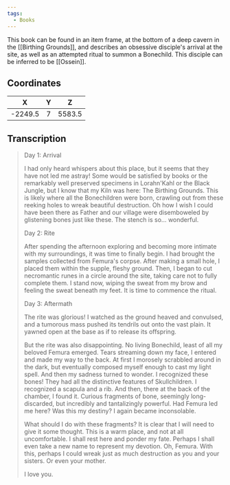 ```yaml
---
tags:
  - Books
---
```


This book can be found in an item frame, at the bottom of a deep cavern in the [[Birthing Grounds]], and describes an obsessive disciple's arrival at the site, as well as an attempted ritual to summon a Bonechild. This disciple can be inferred to be [[Ossein]].

## Coordinates
|  **X**  | **Y** | **Z**  |
| :-----: | :---: | :----: |
| -2249.5 |   7   | 5583.5 |

## Transcription
> Day 1: Arrival
>
> I had only heard whispers about this place, but it seems that they have not led me astray! Some would be satisfied by books or the remarkably well preserved specimens in Lorahn'Kahl or the Black Jungle, but I know that my Kiln was here: The Birthing Grounds. This is likely where all the Bonechildren were born, crawling out from these reeking holes to wreak beautiful destruction. Oh how I wish I could have been there as Father and our village were disemboweled by glistening bones just like these. The stench is so... wonderful.
>
> Day 2: Rite
>
> After spending the afternoon exploring and becoming more intimate with my surroundings, it was time to finally begin. I had brought the samples collected from Femura's corpse. After making a small hole, I placed them within the supple, fleshy ground. Then, I began to cut necromantic runes in a circle around the site, taking care not to fully complete them. I stand now, wiping the sweat from my brow and feeling the sweat beneath my feet. It is time to commence the ritual.
>
> Day 3: Aftermath
>
> The rite was glorious! I watched as the ground heaved and convulsed, and a tumorous mass pushed its tendrils out onto the vast plain. It yawned open at the base as if to release its offspring.
>
> But the rite was also disappointing. No living Bonechild, least of all my beloved Femura emerged. Tears streaming down my face, I entered and made my way to the back. At first I morosely scrabbled around in the dark, but eventually composed myself enough to cast my light spell. And then my sadness turned to wonder. I recognized these bones! They had all the distinctive features of Skullchildren. I recognized a scapula and a rib. And then, there at the back of the chamber, I found it. Curious fragments of bone, seemingly long-discarded, but incredibly and tantalizingly powerful. Had Femura led me here? Was this my destiny? I again became inconsolable.
>
> What should I do with these fragments? It is clear that I will need to give it some thought. This is a warm place, and not at all uncomfortable. I shall rest here and ponder my fate. Perhaps I shall even take a new name to represent my devotion. Oh, Femura. With this, perhaps I could wreak just as much destruction as you and your sisters. Or even your mother.
>
> I love you.

